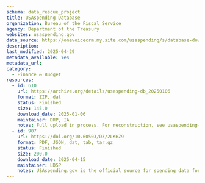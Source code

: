 ```yaml
---
schema: data_rescue_project 
title: USAspending Database
organization: Bureau of the Fiscal Service
agency: Department of the Treasury
websites: usaspending.gov
data_source: https://onevoicecrm.my.site.com/usaspending/s/database-download
description: 
last_modified: 2025-04-29
metadata_available: Yes
metadata_url: 
category:
  - Finance & Budget 
resources:
  - id: 610
    url: https://archive.org/details/usaspending-db_20250106
    format: ZIP, dat
    status: Finished
    size: 145.0
    download_date: 2025-01-06
    maintainer: DRP, IA
    notes: Full upload in process. For reconstruction, see usaspending-db-setup.pdf.This is the complete database as of Jan. 6, 2025.
  - id: 907
    url: https://doi.org/10.60503/D3/2LKHZ9
    format: PDF, JSON, dat, tab, tar.gz
    status: Finished
    size: 200.0
    download_date: 2025-04-15
    maintainer: LDSP
    notes: USAspending.gov is the official source for spending data for the U.S. Government. Its mission is to show the American public what the federal government spends every year and how it spends the money. You can follow the money from the Congressional appropriations to the federal agencies and down to local communities and businesses.
---
```

